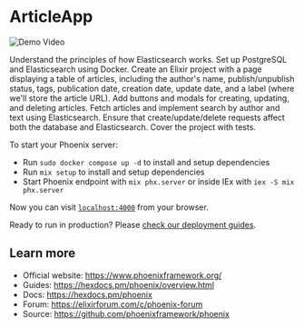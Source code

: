# ArticleApp

![Demo Video](https://youtu.be/I5GdriL-PRo)

Understand the principles of how Elasticsearch works.
Set up PostgreSQL and Elasticsearch using Docker.
Create an Elixir project with a page displaying a table of articles, including the author's name, publish/unpublish status, tags, publication date, creation date, update date, and a label (where we'll store the article URL).
Add buttons and modals for creating, updating, and deleting articles.
Fetch articles and implement search by author and text using Elasticsearch.
Ensure that create/update/delete requests affect both the database and Elasticsearch.
Cover the project with tests.

To start your Phoenix server:

  * Run `sudo docker compose up -d` to install and setup dependencies
  * Run `mix setup` to install and setup dependencies
  * Start Phoenix endpoint with `mix phx.server` or inside IEx with `iex -S mix phx.server`

Now you can visit [`localhost:4000`](http://localhost:4000) from your browser.

Ready to run in production? Please [check our deployment guides](https://hexdocs.pm/phoenix/deployment.html).

## Learn more

  * Official website: https://www.phoenixframework.org/
  * Guides: https://hexdocs.pm/phoenix/overview.html
  * Docs: https://hexdocs.pm/phoenix
  * Forum: https://elixirforum.com/c/phoenix-forum
  * Source: https://github.com/phoenixframework/phoenix
